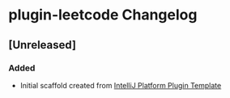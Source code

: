 <!-- Keep a Changelog guide -> https://keepachangelog.com -->

# plugin-leetcode Changelog

## [Unreleased]
### Added
- Initial scaffold created from [IntelliJ Platform Plugin Template](https://github.com/JetBrains/intellij-platform-plugin-template)
